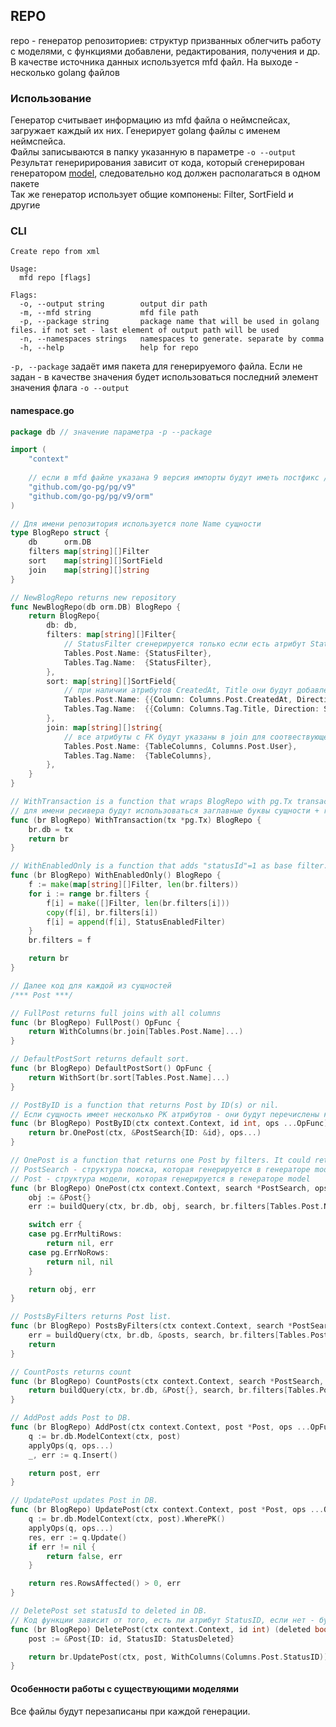 ## REPO

repo - генератор репозиториев: структур призванных облегчить работу с моделями, с функциями добавлени, редактирования, получения и др. В качестве источника данных используется mfd файл. На выходе - несколько golang файлов

### Использование

Генератор считывает информацию из mfd файла о неймспейсах, загружает каждый их них. Генерирует golang файлы c именем неймспейса.  
Файлы записываются в папку указанную в параметре `-o --output`  
Результат генеририрования зависит от кода, который сгенерирован генератором [model](/generators/model), следовательно код должен располагаться в одном пакете  
Так же генератор использует общие компонены: Filter, SortField и другие  

### CLI

```
Create repo from xml

Usage:
  mfd repo [flags]

Flags:
  -o, --output string        output dir path
  -m, --mfd string           mfd file path
  -p, --package string       package name that will be used in golang files. if not set - last element of output path will be used
  -n, --namespaces strings   namespaces to generate. separate by comma
  -h, --help                 help for repo
```

`-p, --package` задаёт имя пакета для генерируемого файла. Если не задан - в качестве значения будет использоваться последний элемент значения флага `-o --output`

#### namespace.go

```go
package db // значение параметра -p --package

import (
	"context"
 
    // если в mfd файле указана 9 версия импорты будут иметь постфикс /v9
	"github.com/go-pg/pg/v9"
	"github.com/go-pg/pg/v9/orm"
)

// Для имени репозитория используется поле Name сущности
type BlogRepo struct {
	db      orm.DB
	filters map[string][]Filter
	sort    map[string][]SortField
	join    map[string][]string
}

// NewBlogRepo returns new repository
func NewBlogRepo(db orm.DB) BlogRepo {
	return BlogRepo{
		db: db,
		filters: map[string][]Filter{
            // StatusFilter сгенерируется только если есть атрибут StatusID                 
			Tables.Post.Name: {StatusFilter},
			Tables.Tag.Name:  {StatusFilter},
		},
		sort: map[string][]SortField{
            // при наличии атрибутов CreatedAt, Title они будут добавлены в сортировки поумолчанию
			Tables.Post.Name: {{Column: Columns.Post.CreatedAt, Direction: SortDesc}},
			Tables.Tag.Name:  {{Column: Columns.Tag.Title, Direction: SortAsc}},
		},
		join: map[string][]string{
            // все атрибуты с FK будут указаны в join для соотвествующей операции
			Tables.Post.Name: {TableColumns, Columns.Post.User},
			Tables.Tag.Name:  {TableColumns},
		},
	}
}

// WithTransaction is a function that wraps BlogRepo with pg.Tx transaction.
// для имени ресивера будут использоваться заглавные буквы сущности + r
func (br BlogRepo) WithTransaction(tx *pg.Tx) BlogRepo {
	br.db = tx
	return br
}

// WithEnabledOnly is a function that adds "statusId"=1 as base filter.
func (br BlogRepo) WithEnabledOnly() BlogRepo {
	f := make(map[string][]Filter, len(br.filters))
	for i := range br.filters {
		f[i] = make([]Filter, len(br.filters[i]))
		copy(f[i], br.filters[i])
		f[i] = append(f[i], StatusEnabledFilter)
	}
	br.filters = f

	return br
}

// Далее код для каждой из сущностей
/*** Post ***/

// FullPost returns full joins with all columns
func (br BlogRepo) FullPost() OpFunc {
	return WithColumns(br.join[Tables.Post.Name]...)
}

// DefaultPostSort returns default sort.
func (br BlogRepo) DefaultPostSort() OpFunc {
	return WithSort(br.sort[Tables.Post.Name]...)
}

// PostByID is a function that returns Post by ID(s) or nil.
// Если сущность имеет несколько PK атрибутов - они будут перечислены как агрументы в функциях, использующих id
func (br BlogRepo) PostByID(ctx context.Context, id int, ops ...OpFunc) (*Post, error) {
	return br.OnePost(ctx, &PostSearch{ID: &id}, ops...)
}

// OnePost is a function that returns one Post by filters. It could return pg.ErrMultiRows.
// PostSearch - структура поиска, которая генерируется в генераторе model
// Post - структура модели, которая генерируется в генераторе model
func (br BlogRepo) OnePost(ctx context.Context, search *PostSearch, ops ...OpFunc) (*Post, error) {
	obj := &Post{}
	err := buildQuery(ctx, br.db, obj, search, br.filters[Tables.Post.Name], PagerTwo, ops...).Select()

	switch err {
	case pg.ErrMultiRows:
		return nil, err
	case pg.ErrNoRows:
		return nil, nil
	}

	return obj, err
}

// PostsByFilters returns Post list.
func (br BlogRepo) PostsByFilters(ctx context.Context, search *PostSearch, pager Pager, ops ...OpFunc) (posts []Post, err error) {
	err = buildQuery(ctx, br.db, &posts, search, br.filters[Tables.Post.Name], pager, ops...).Select()
	return
}

// CountPosts returns count
func (br BlogRepo) CountPosts(ctx context.Context, search *PostSearch, ops ...OpFunc) (int, error) {
	return buildQuery(ctx, br.db, &Post{}, search, br.filters[Tables.Post.Name], PagerOne, ops...).Count()
}

// AddPost adds Post to DB.
func (br BlogRepo) AddPost(ctx context.Context, post *Post, ops ...OpFunc) (*Post, error) {
	q := br.db.ModelContext(ctx, post)
	applyOps(q, ops...)
	_, err := q.Insert()

	return post, err
}

// UpdatePost updates Post in DB.
func (br BlogRepo) UpdatePost(ctx context.Context, post *Post, ops ...OpFunc) (bool, error) {
	q := br.db.ModelContext(ctx, post).WherePK()
	applyOps(q, ops...)
	res, err := q.Update()
	if err != nil {
		return false, err
	}

	return res.RowsAffected() > 0, err
}

// DeletePost set statusId to deleted in DB.
// Код функции зависит от того, есть ли атрибут StatusID, если нет - будет сгенерирована функция физического удаления из базы
func (br BlogRepo) DeletePost(ctx context.Context, id int) (deleted bool, err error) {
	post := &Post{ID: id, StatusID: StatusDeleted}

	return br.UpdatePost(ctx, post, WithColumns(Columns.Post.StatusID))
}
``` 

#### Особенности работы с существующими моделями

Все файлы будут перезаписаны при каждой генерации.